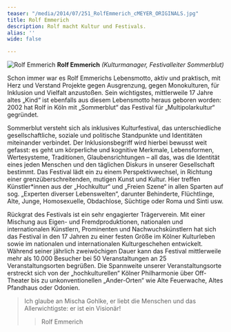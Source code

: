 ```yaml
---
teaser: "/media/2014/07/251_RolfEmmerich_cMEYER_ORIGINALS.jpg"
title: Rolf Emmerich
description: Rolf macht Kultur und Festivals.
alias: ''
wide: false

---
```

![Rolf Emmerich](/media/2014/07/251_RolfEmmerich_cMEYER_ORIGINALS.jpg "Rolf Emmerich") **Rolf Emmerich** _(Kulturmanager, Festivalleiter Sommerblut)_

Schon immer war es Rolf Emmerichs Lebensmotto, aktiv und praktisch, mit Herz und Verstand Projekte gegen Ausgrenzung, gegen Monokulturen, für Inklusion und Vielfalt anzustoßen. Sein wichtigstes, mittlerweile 17 Jahre altes „Kind“ ist ebenfalls aus diesem Lebensmotto heraus geboren worden: 2002 hat Rolf in Köln mit „Sommerblut“ das Festival für „Multipolarkultur“ gegründet.

Sommerblut versteht sich als inklusives Kulturfestival, das unterschiedliche gesellschaftliche, soziale und politische Standpunkte und Identitäten miteinander verbindet. Der Inklusionsbegriff wird hierbei bewusst weit gefasst: es geht um körperliche und kognitive Merkmale, Lebensformen, Wertesysteme, Traditionen, Glaubensrichtungen – all das, was die Identität eines jeden Menschen und den täglichen Diskurs in unserer Gesellschaft bestimmt. Das Festival lädt ein zu einem Perspektivwechsel, in Richtung einer grenzüberschreitenden, mutigen Kunst und Kultur. Hier treffen Künstler*innen aus der „Hochkultur“ und „Freien Szene“ in allen Sparten auf sog. „Experten diverser Lebenswelten“, darunter Behinderte, Flüchtlinge, Alte, Junge, Homosexuelle, Obdachlose, Süchtige oder Roma und Sinti usw.

Rückgrat des Festivals ist ein sehr engagierter Trägerverein. Mit einer Mischung aus Eigen- und Fremdproduktionen, nationalen und internationalen Künstlern, Prominenten und Nachwuchskünstlern hat sich das Festival in den 17 Jahren zu einer festen Größe im Kölner Kulturleben sowie im nationalen und internationalen Kulturgeschehen entwickelt. Während seiner jährlich zweiwöchigen Dauer kann das Festival mittlerweile mehr als 10.000 Besucher bei 50 Veranstaltungen an 25 Veranstaltungsorten begrüßen. Die Spannweite unserer Veranstaltungsorte erstreckt sich von der „hochkulturellen“ Kölner Philharmonie über Off-Theater bis zu unkonventionellen „Ander-Orten“ wie Alte Feuerwache, Altes Pfandhaus oder Odonien.

> Ich glaube an Mischa Gohlke, er liebt die Menschen und das Allerwichtigste: er ist ein Visionär!
>
> > Rolf Emmerich
